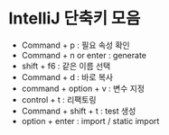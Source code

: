 # IntelliJ 단축키 모음

- Command + p : 필요 속성 확인
- Command + n or enter : generate
- shift + f6 : 같은 이름 선택
- Command + d : 바로 복사
- command + option + v : 변수 지정
- control + t : 리팩토링
- Command + shift + t : test 생성
- option + enter : import / static import